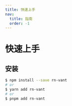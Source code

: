 ```yaml
---
title: 快速上手
nav:
  title: 指南
  order: -1
---
```


# 快速上手

## 安装

```bash
$ npm install --save rn-vant
# or
$ yarn add rn-vant
# or
$ pnpm add rn-vant
```
